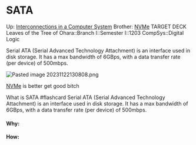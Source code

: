 # SATA

Up: [Interconnections in a Computer System](interconnections_in_a_computer_system)
Brother: [NVMe](nvme)
TARGET DECK
Leaves of the Tree of Ohara::Branch I::Semester I::1203 CompSys::Digital Logic

Serial ATA (Serial Advanced Technology Attachment) is an interface used in disk storage. It has a max bandwidth of 6GBps, with a data transfer rate (per device) of 500mbps.

![Pasted image 20231122130808.png](pasted_image_20231122130808.png)

[NVMe](nvme) is better get good bitch

What is SATA #flashcard 
Serial ATA (Serial Advanced Technology Attachment) is an interface used in disk storage. It has a max bandwidth of 6GBps, with a data transfer rate (per device) of 500mbps.
<!--ID: 1700658491719-->


































#### Why:
#### How:









